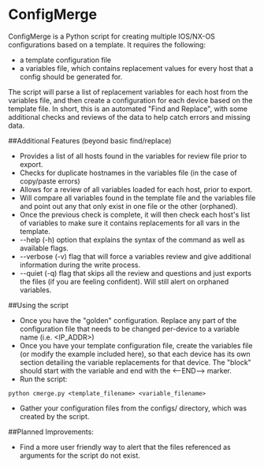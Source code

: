 ConfigMerge
===========

ConfigMerge is a Python script for creating multiple IOS/NX-OS configurations based on a template.  It requires the following:

* a template configuration file
* a variables file, which contains replacement values for every host that a config should be generated for.  

The script will parse a list of replacement variables for each host from the variables file, and then create a configuration for each device based on the template file. In short, this is an automated "Find and Replace", with some additional checks and reviews of the data to help catch errors and missing data.

##Additional Features (beyond basic find/replace)
* Provides a list of all hosts found in the variables for review file prior to export.
* Checks for duplicate hostnames in the variables file (in the case of copy/paste errors)
* Allows for a review of all variables loaded for each host, prior to export.
* Will compare all variables found in the template file and the variables file and point out any that only exist in one file or the other (orphaned).
* Once the previous check is complete, it will then check each host's list of variables to make sure it contains replacements for all vars in the template.
* --help (-h) option that explains the syntax of the command as well as available flags.
* --verbose (-v) flag that will force a variables review and give additional information during the write process.
* --quiet (-q) flag that skips all the review and questions and just exports the files (if you are feeling confident).  Will still alert on orphaned variables.

##Using the script
* Once you have the "golden" configuration.  Replace any part of the configuration file that needs to be changed per-device to a variable name (i.e. <IP_ADDR>)
* Once you have your template configuration file, create the variables file (or modify the example included here), so that each device has its own section detailing the variable replacements for that device.  The "block" should start with the <HOSTNAME> variable and end with the <--END--> marker.
* Run the script:

```
python cmerge.py <template_filename> <variable_filename>
```

* Gather your configuration files from the configs/ directory, which was created by the script.

##Planned Improvements:

* Find a more user friendly way to alert that the files referenced as arguments for the script do not exist.
